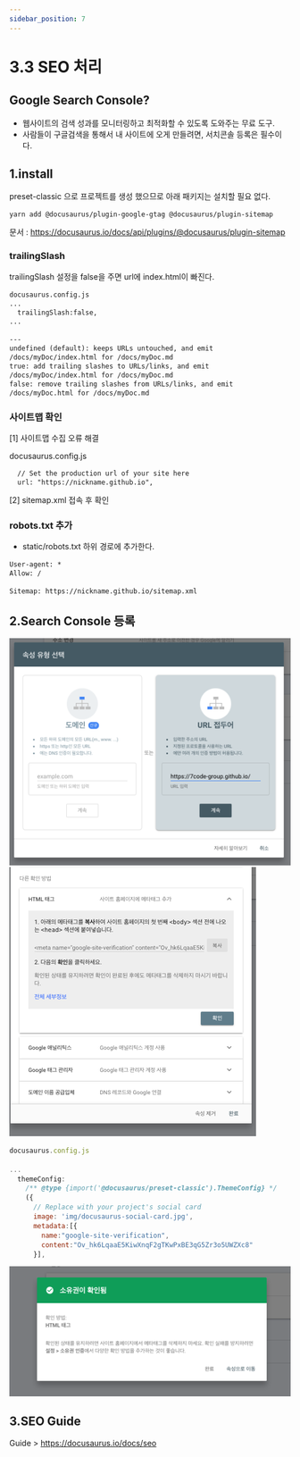 ```yaml
---
sidebar_position: 7
---
```



# 3.3 SEO 처리


## Google Search Console?

- 웹사이트의 검색 성과를 모니터링하고 최적화할 수 있도록 도와주는 무료 도구. 
- 사람들이 구글검색을 통해서 내 사이트에 오게 만들려면, 서치콘솔 등록은 필수이다.  

## 1.install

preset-classic 으로 프로젝트를 생성 했으므로 아래 패키지는 설치할 필요 없다.  
```
yarn add @docusaurus/plugin-google-gtag @docusaurus/plugin-sitemap
```

문서 : https://docusaurus.io/docs/api/plugins/@docusaurus/plugin-sitemap  


### trailingSlash

trailingSlash 설정을 false을 주면 url에 index.html이 빠진다.  

```
docusaurus.config.js
...
  trailingSlash:false,
...

---
undefined (default): keeps URLs untouched, and emit /docs/myDoc/index.html for /docs/myDoc.md
true: add trailing slashes to URLs/links, and emit /docs/myDoc/index.html for /docs/myDoc.md
false: remove trailing slashes from URLs/links, and emit /docs/myDoc.html for /docs/myDoc.md
```

### 사이트맵 확인

[1] 사이트맵 수집 오류 해결

docusaurus.config.js
```
  // Set the production url of your site here
  url: "https://nickname.github.io",
```

[2]
sitemap.xml 접속 후 확인

### robots.txt 추가

- static/robots.txt 하위 경로에 추가한다.

```
User-agent: *
Allow: /

Sitemap: https://nickname.github.io/sitemap.xml
```

## 2.Search Console 등록


![Alt text](image-10.png)
![Alt text](image-11.png)

```js
docusaurus.config.js

...
  themeConfig:
    /** @type {import('@docusaurus/preset-classic').ThemeConfig} */
    ({
      // Replace with your project's social card
      image: 'img/docusaurus-social-card.jpg',
      metadata:[{
        name:"google-site-verification", 
        content:"Ov_hk6LqaaE5KiwXnqF2gTKwPxBE3qG5Zr3o5UWZXc8"
      }],
```

![Alt text](image-12.png)

## 3.SEO Guide

Guide > https://docusaurus.io/docs/seo